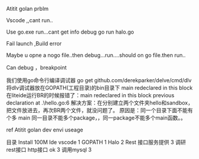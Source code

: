 Atitit golan prblm

Vscode ,,cant run..

Use go.exe run...cant get info debug 
go run halo.go


Fail launch ,Build error

Maybe u opne a nogo file..then debug...run....should on go file.then run.. 


Can debug ，breakpoint


我们使用go命令行编译调试器
go get github.com/derekparker/delve/cmd/dlv
将dlv调试器放在GOPATH(工程目录)的bin目录下
main redeclared in this block 
在liteide运行BR的时候报错了：main redeclared in this block previous declaration at .\hello.go:6
解决方案：在分别建立两个文件夹hello和sandbox，把文件放进去，再次BR两个文件，就没问题了。
原因是：同一个目录下面不能有个多 main
同一目录不能多个package，，同一package不能多个main函数。。

ref
Atitit golan dev envi useage


目录
Install   100M  Ide  vscode	1
GOPATH	1
Halo	2
Rest 接口服务提供	3
调研rest接口 http接口 ok	3
调用mysql	3




